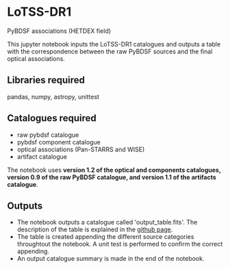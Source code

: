 # LoTSS-DR1

PyBDSF associations (HETDEX field)

This jupyter notebook inputs the LoTSS-DR1 catalogues and outputs a table with the correspondence between the raw PyBDSF sources and the final optical associations. 

## Libraries required

pandas, numpy, astropy, unittest

## Catalogues required

- raw pybdsf catalogue 
- pybdsf component catalogue
- optical associations (Pan-STARRS and WISE)
- artifact catalogue

The notebook uses **version 1.2 of the optical and components catalogues, version 0.9 of the raw PyBDSF catalogue, and version 1.1 of the artifacts catalogue**.

## Outputs

- The notebook outputs a catalogue called 'output_table.fits'. The description of the table is explained in the <a href="https://laraalegre.github.io/lotss-dr1/">github page</a>.
- The table is created appending the different source categories throughtout the notebook. A unit test is performed to confirm the correct appending.  
- An output catalogue summary is made in the end of the notebook. 


